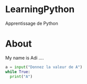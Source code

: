 # LearningPython
Apprentissage de Python


# About
My name is Adi ....

```python
a = input("Donnez la valeur de A")
while True:
  print("A")
```
